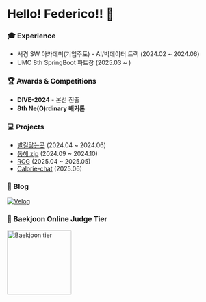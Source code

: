 # Hello! Federico!! 👋

<h3>🎓 Experience</h3>

 - 서경 SW 아카데미(기업주도) - AI/빅데이터 트랙 (2024.02 ~ 2024.06)
 - UMC 8th SpringBoot 파트장 (2025.03 ~ )

<h3>🏆 Awards & Competitions</h3>

 -  **DIVE-2024** - 본선 진출
 -  **8th Ne(O)rdinary 해커톤**


<h3>💻 Projects </h3>

 - [발길닿는곳](https://github.com/Federico-15/SW_ET) (2024.04 ~ 2024.06)
 - [동해.zip](https://github.com/DIVE-2024) (2024.09 ~ 2024.10)
 - [RCG](https://github.com/RTG-Ryu-Chae-Guk) (2025.04 ~ 2025.05)
 - [Calorie-chat](https://github.com/hiho1010/calorie-chat) (2025.06)

<!--

<h3>Back-end Skills</h3>

<p>
  <img src="https://img.shields.io/badge/Java-007396?style=for-the-badge&logo=java&logoColor=white" alt="Java" />
  <img src="https://img.shields.io/badge/Spring-6DB33F?style=for-the-badge&logo=spring&logoColor=white" alt="Spring" />
  <img src="https://img.shields.io/badge/Spring_Boot-6DB33F?style=for-the-badge&logo=spring-boot&logoColor=white" alt="Spring Boot" />
  <img src="https://img.shields.io/badge/MySQL-4479A1?style=for-the-badge&logo=mysql&logoColor=white" alt="MySQL" />
</p>

<h3>Front-end Skills</h3>

<p>
  <img src="https://img.shields.io/badge/JavaScript-F7DF1E?style=for-the-badge&logo=javascript&logoColor=black" alt="JavaScript" />
  <img src="https://img.shields.io/badge/HTML5-E34F26?style=for-the-badge&logo=html5&logoColor=white" alt="HTML" />
  <img src="https://img.shields.io/badge/CSS3-1572B6?style=for-the-badge&logo=css3&logoColor=white" alt="CSS3" />
</p>

-->

<h3>📖 Blog</h3>

<p>
  <a href="https://velog.io/@coding_goat/posts"><img src="https://img.shields.io/badge/Velog-20C997?style=for-the-badge&logo=velog&logoColor=white" alt="Velog" /></a>
</p>

<h3>🏅 Baekjoon Online Judge Tier</h3>
      <img src="http://mazassumnida.wtf/api/v2/generate_badge?boj=sh9806" alt="Baekjoon tier" width="150" />

<!--

<h3>📊 GitHub Stats</h3>
      <img src="https://github-readme-stats.vercel.app/api?username=Federico-15&show_icons=true&theme=radical" alt="GitHub Stats" width="250" />
-->

